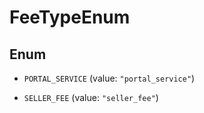 

# FeeTypeEnum

## Enum


* `PORTAL_SERVICE` (value: `"portal_service"`)

* `SELLER_FEE` (value: `"seller_fee"`)



